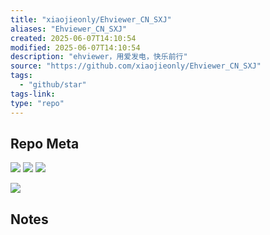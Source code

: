 ```yaml
---
title: "xiaojieonly/Ehviewer_CN_SXJ"
aliases: "Ehviewer_CN_SXJ"
created: 2025-06-07T14:10:54
modified: 2025-06-07T14:10:54
description: "ehviewer，用爱发电，快乐前行"
source: "https://github.com/xiaojieonly/Ehviewer_CN_SXJ"
tags:
  - "github/star"
tags-link:
type: "repo"
---
```

## Repo Meta

![](https://img.shields.io/github/stars/xiaojieonly/Ehviewer_CN_SXJ?style=for-the-badge&label=stars) ![](https://img.shields.io/github/repo-size/xiaojieonly/Ehviewer_CN_SXJ?style=for-the-badge&label=size) ![](https://img.shields.io/github/created-at/xiaojieonly/Ehviewer_CN_SXJ?style=for-the-badge&label=since)

[![](https://github-readme-stats.vercel.app/api/pin/?username=xiaojieonly&repo=Ehviewer_CN_SXJ&bg_color=00000000)](https://github.com/xiaojieonly/Ehviewer_CN_SXJ)

## Notes

